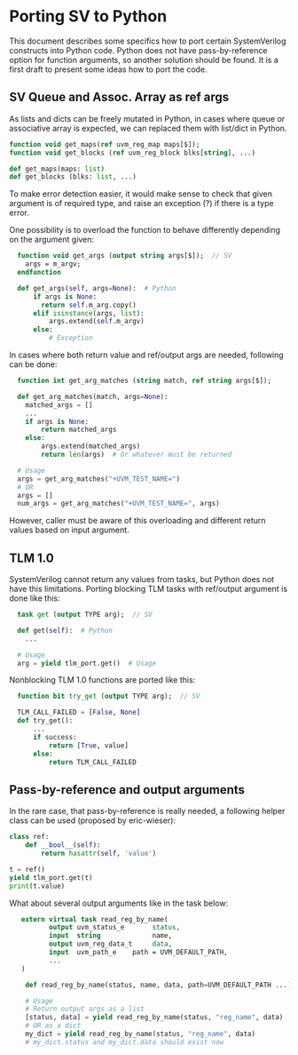 Porting SV to Python
====================

This document describes some specifics how to port certain SystemVerilog
constructs into Python code. Python does not have pass-by-reference option for
function arguments, so another solution should be found. It is a first draft to
present some ideas how to port the code.

SV Queue and Assoc. Array as ref args
-------------------------------------

As lists and dicts can be freely mutated in Python, in cases where queue or
associative array is expected, we can replaced them with list/dict in Python.

```systemverilog
function void get_maps(ref uvm_reg_map maps[$]);
function void get_blocks (ref uvm_reg_block blks[string], ...)
```

```python
def get_maps(maps: list)
def get_blocks (blks: list, ...)
```

To make error detection easier, it would make sense to check that given argument
is of required type, and raise an exception (?) if there is a type error.


One possibility is to overload the function to behave differently depending on
the argument given:

```systemverilog
  function void get_args (output string args[$]);  // SV
    args = m_argv;
  endfunction
```

```python
  def get_args(self, args=None):  # Python
      if args is None:
        return self.m_arg.copy()
      elif isinstance(args, list):
          args.extend(self.m_argv)
      else:
          # Exception
```


In cases where both return value and ref/output args are needed, following can
be done:

```systemverilog
  function int get_arg_matches (string match, ref string args[$]);
```

```python
  def get_arg_matches(match, args=None):
    matched_args = []
    ...
    if args is None:
        return matched_args
    else:
        args.extend(matched_args)
        return len(args)  # Or whatever must be returned

  # Usage
  args = get_arg_matches("+UVM_TEST_NAME=")
  # OR
  args = []
  num_args = get_arg_matches("+UVM_TEST_NAME=", args)
```

However, caller must be aware of this overloading and different return values
based on input argument.

TLM 1.0
-------

SystemVerilog cannot return any values from tasks, but Python does not have this
limitations. Porting blocking TLM tasks with ref/output argument is done like
this:

```systemverilog
  task get (output TYPE arg);  // SV
```

```python
  def get(self):  # Python
    ...

  # Usage
  arg = yield tlm_port.get()  # Usage
```


Nonblocking TLM 1.0 functions are ported like this:

```systemverilog
  function bit try_get (output TYPE arg);  // SV
```

```python
  TLM_CALL_FAILED = [False, None]
  def try_get():
      ...
      if success:
          return [True, value]
      else:
          return TLM_CALL_FAILED
```



Pass-by-reference and output arguments
--------------------------------------

In the rare case, that pass-by-reference is really needed, a following helper
class can be used (proposed by eric-wieser):

```python
class ref:
    def __bool__(self):
        return hasattr(self, 'value')

t = ref()
yield tlm_port.get(t)
print(t.value)
```

What about several output arguments like in the task below:

```systemverilog
   extern virtual task read_reg_by_name(
          output uvm_status_e       status,
          input  string             name,
          output uvm_reg_data_t     data,
          input  uvm_path_e    path = UVM_DEFAULT_PATH,
          ...
   )
```

```python
    def read_reg_by_name(status, name, data, path=UVM_DEFAULT_PATH ...)

    # Usage
    # Return output args as a list
    [status, data] = yield read_reg_by_name(status, "reg_name", data)
    # OR as a dict
    my_dict = yield read_reg_by_name(status, "reg_name", data)
    # my_dict.status and my_dict.data should exist now
```
